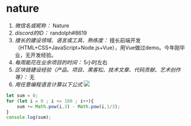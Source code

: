 # nature

1. *微信名或昵称：* Nature
2. *discord的ID：* randolph#8619
3. *擅长的建设领域、语言或工具、熟练度：* 擅长前端开发（HTML+CSS+JavaScript+Node.js+Vue），用Vue做过demo。今年刚毕业，无开发经验。
4. *每周能花在业余项目的时间：* 5小时左右
5. *区块链建设经验（产品、项目、黑客松、技术文章、代码贡献、艺术创作等）：* 无
6. *用任意编程语言计算以下公式*
   ![](https://latex.codecogs.com/svg.image?\sum_{n=1}^{100}\left&space;(n^{3}-\sqrt[3]{n}&space;\right&space;))

```JavaScript
let sum = 0;
for (let i = 0 ; i <= 100 ; i++){
    sum += Math.pow(i,3) - Math.pow(i,1/3);
}
console.log(sum);
```
   